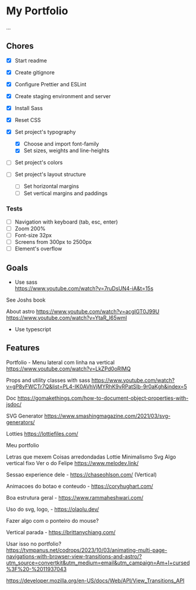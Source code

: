 # My Portfolio

...

## Chores

- [x] Start readme
- [x] Create gitignore
- [x] Configure Prettier and ESLint
- [x] Create staging environment and server
- [x] Install Sass
- [x] Reset CSS

- [x] Set project's typography

  - [x] Choose and import font-family
  - [x] Set sizes, weights and line-heights

- [ ] Set project's colors

- [ ] Set project's layout structure

  - [ ] Set horizontal margins
  - [ ] Set vertical margins and paddings

### Tests

- [ ] Navigation with keyboard (tab, esc, enter)
- [ ] Zoom 200%
- [ ] Font-size 32px
- [ ] Screens from 300px to 2500px
- [ ] Element's overflow

## Goals

- Use sass  
  https://www.youtube.com/watch?v=7ruDsUN4-iA&t=15s

See Joshs book

About astro
https://www.youtube.com/watch?v=acgIGT0J99U
https://www.youtube.com/watch?v=YtaR_I65wmI

- Use typescript

## Features

Portfolio - Menu lateral com linha na vertical https://www.youtube.com/watch?v=LkZPd0oRlMQ

Props and utility classes with sass https://www.youtube.com/watch?v=gP8yFWCTr7Q&list=PL4-IK0AVhVjMYRhK9vRPatSlb-9r0aKgh&index=5

Doc https://gomakethings.com/how-to-document-object-properties-with-jsdoc/

SVG Generator https://www.smashingmagazine.com/2021/03/svg-generators/

Lotties https://lottiefiles.com/

Meu portfolio

Letras que mexem
Coisas arredondadas
Lottie
Minimalismo
Svg
Algo vertical fixo
Ver o do Felipe https://www.melodev.link/

Sessao experience dele - https://chaseohlson.com/ (Vertical)

Animacoes do botao e conteudo - https://coryhughart.com/

Boa estrutura geral - https://www.rammaheshwari.com/

Uso do svg, logo, - https://olaolu.dev/

Fazer algo com o ponteiro do mouse?

Vertical parada - https://brittanychiang.com/

Usar isso no portfolio? https://tympanus.net/codrops/2023/10/03/animating-multi-page-navigations-with-browser-view-transitions-and-astro/?utm_source=convertkit&utm_medium=email&utm_campaign=Am+I+cursed%3F%20-%2011937043

https://developer.mozilla.org/en-US/docs/Web/API/View_Transitions_API
